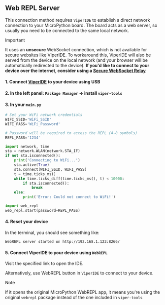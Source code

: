 
## Web REPL Server

This connection method requires `ViperIDE` to establish a direct network connection to your MicroPython board.
The board acts as a web server, so usually you need to be connected to the same local network.

> [!IMPORTANT]
> It uses an **unsecure** WebSocket connection, which is not available for secure websites like ViperIDE.
> To workaround this, ViperIDE will also be served from the device on the local network (and your browser will be automatically redirected to the device).
> **If you'd like to connect to your device over the internet, consider using a [Secure WebSocket Relay](./Web-REPL-Relay.md)**

#### 1. Connect [ViperIDE](https://viper-ide.org) to your device using USB

#### 2. In the left panel: `Package Manager` -> install `viper-tools`

#### 3. In your `main.py`

```py
# Set your WiFi network credentials
WIFI_SSID='WiFi_SSID'
WIFI_PASS='WiFi_Password'

# Password will be required to access the REPL (4-8 symbols)
REPL_PASS='1234'

import network, time
sta = network.WLAN(network.STA_IF)
if not sta.isconnected():
    print('Connecting to WiFi...')
    sta.active(True)
    sta.connect(WIFI_SSID, WIFI_PASS)
    t = time.ticks_ms()
    while time.ticks_diff(time.ticks_ms(), t) < 10000:
        if sta.isconnected():
            break
    else:
        print('Error: Could not connect to WiFi!')

import web_repl
web_repl.start(password=REPL_PASS)
```

#### 4. Reset your device

In the terminal, you should see something like:

```log
WebREPL server started on http://192.168.1.123:8266/
```

#### 5. Connect ViperIDE to your device using `WebREPL`

Visit the specified link to open the IDE.

Alternatively, use WebREPL button in `ViperIDE` to connect to your device.

> [!NOTE]
> If it opens the original MicroPython WebREPL app, it means you're using the original `webrepl` package instead of the one included in `viper-tools`
